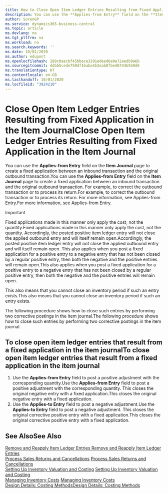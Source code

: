 ```yaml
---
title: How to Close Open Item Ledger Entries Resulting from Fixed Application in the Item Journal | Microsoft Docs
description: You can use the **Applies-from Entry** field on the **Item Journal** page to create a fixed application between an inbound transaction and the original outbound transaction. For example, to correct the outbound transaction or to process its return.
author: SorenGP
ms.service: dynamics365-business-central
ms.topic: article
ms.devlang: na
ms.tgt_pltfrm: na
ms.workload: na
ms.search.keywords: ''
ms.date: 10/01/2020
ms.author: edupont
ms.openlocfilehash: 289c0aecbf45bbece3291edeed6e0e72aedb9a6b
ms.sourcegitcommit: ddbb5cede750df1baba4b3eab8fbed6744b5b9d6
ms.translationtype: HT
ms.contentlocale: en-GB
ms.lasthandoff: 10/01/2020
ms.locfileid: "3924210"
---
```

# <a name="close-open-item-ledger-entries-resulting-from-fixed-application-in-the-item-journal"></a><span data-ttu-id="3c4a1-104">Close Open Item Ledger Entries Resulting from Fixed Application in the Item Journal</span><span class="sxs-lookup"><span data-stu-id="3c4a1-104">Close Open Item Ledger Entries Resulting from Fixed Application in the Item Journal</span></span>
<span data-ttu-id="3c4a1-105">You can use the **Applies-from Entry** field on the **Item Journal** page to create a fixed application between an inbound transaction and the original outbound transaction.</span><span class="sxs-lookup"><span data-stu-id="3c4a1-105">You can use the **Applies-from Entry** field on the **Item Journal** page to create a fixed application between an inbound transaction and the original outbound transaction.</span></span> <span data-ttu-id="3c4a1-106">For example, to correct the outbound transaction or to process its return.</span><span class="sxs-lookup"><span data-stu-id="3c4a1-106">For example, to correct the outbound transaction or to process its return.</span></span> <span data-ttu-id="3c4a1-107">For more information, see Applies-from Entry.</span><span class="sxs-lookup"><span data-stu-id="3c4a1-107">For more information, see Applies-from Entry.</span></span>  

> [!IMPORTANT]  
>  <span data-ttu-id="3c4a1-108">Fixed applications made in this manner only apply the cost, not the quantity.</span><span class="sxs-lookup"><span data-stu-id="3c4a1-108">Fixed applications made in this manner only apply the cost, not the quantity.</span></span> <span data-ttu-id="3c4a1-109">Accordingly, the posted positive item ledger entry will not close the applied outbound entry and will itself remain open.</span><span class="sxs-lookup"><span data-stu-id="3c4a1-109">Accordingly, the posted positive item ledger entry will not close the applied outbound entry and will itself remain open.</span></span> <span data-ttu-id="3c4a1-110">This also applies when you post a fixed application for a positive entry to a negative entry that has not been closed by a regular positive entry, then both the negative and the positive entries will remain open.</span><span class="sxs-lookup"><span data-stu-id="3c4a1-110">This also applies when you post a fixed application for a positive entry to a negative entry that has not been closed by a regular positive entry, then both the negative and the positive entries will remain open.</span></span>  
>   
>  <span data-ttu-id="3c4a1-111">This also means that you cannot close an inventory period if such an entry exists.</span><span class="sxs-lookup"><span data-stu-id="3c4a1-111">This also means that you cannot close an inventory period if such an entry exists.</span></span>  

<span data-ttu-id="3c4a1-112">The following procedure shows how to close such entries by performing two corrective postings in the item journal.</span><span class="sxs-lookup"><span data-stu-id="3c4a1-112">The following procedure shows how to close such entries by performing two corrective postings in the item journal.</span></span>  

## <a name="to-close-open-item-ledger-entries-that-result-from-a-fixed-application-in-the-item-journal"></a><span data-ttu-id="3c4a1-113">To close open item ledger entries that result from a fixed application in the item journal</span><span class="sxs-lookup"><span data-stu-id="3c4a1-113">To close open item ledger entries that result from a fixed application in the item journal</span></span>  

1.  <span data-ttu-id="3c4a1-114">Use the **Applies-from Entry** field to post a positive adjustment with the corresponding quantity.</span><span class="sxs-lookup"><span data-stu-id="3c4a1-114">Use the **Applies-from Entry** field to post a positive adjustment with the corresponding quantity.</span></span> <span data-ttu-id="3c4a1-115">This closes the original negative entry with a fixed application.</span><span class="sxs-lookup"><span data-stu-id="3c4a1-115">This closes the original negative entry with a fixed application.</span></span>  
2.  <span data-ttu-id="3c4a1-116">Use the **Applies-to Entry** field to post a negative adjustment.</span><span class="sxs-lookup"><span data-stu-id="3c4a1-116">Use the **Applies-to Entry** field to post a negative adjustment.</span></span> <span data-ttu-id="3c4a1-117">This closes the original corrective positive entry with a fixed application.</span><span class="sxs-lookup"><span data-stu-id="3c4a1-117">This closes the original corrective positive entry with a fixed application.</span></span>  

## <a name="see-also"></a><span data-ttu-id="3c4a1-118">See Also</span><span class="sxs-lookup"><span data-stu-id="3c4a1-118">See Also</span></span>  
[<span data-ttu-id="3c4a1-119"> Remove and Reapply Item Ledger Entries</span><span class="sxs-lookup"><span data-stu-id="3c4a1-119"> Remove and Reapply Item Ledger Entries</span></span>](finance-how-to-remove-and-reapply-item-entries.md)  
 <span data-ttu-id="3c4a1-120">[Process Sales Returns and Cancellations](sales-how-process-sales-returns-cancellations.md) </span><span class="sxs-lookup"><span data-stu-id="3c4a1-120">[Process Sales Returns and Cancellations](sales-how-process-sales-returns-cancellations.md) </span></span>  
 <span data-ttu-id="3c4a1-121">[Setting Up Inventory Valuation and Costing](finance-set-up-inventory-valuation-and-costing.md) </span><span class="sxs-lookup"><span data-stu-id="3c4a1-121">[Setting Up Inventory Valuation and Costing](finance-set-up-inventory-valuation-and-costing.md) </span></span>  
 <span data-ttu-id="3c4a1-122">[Managing Inventory Costs](finance-manage-inventory-costs.md) </span><span class="sxs-lookup"><span data-stu-id="3c4a1-122">[Managing Inventory Costs](finance-manage-inventory-costs.md) </span></span>  
 [<span data-ttu-id="3c4a1-123">Design Details: Costing Methods</span><span class="sxs-lookup"><span data-stu-id="3c4a1-123">Design Details: Costing Methods</span></span>](design-details-costing-methods.md)
